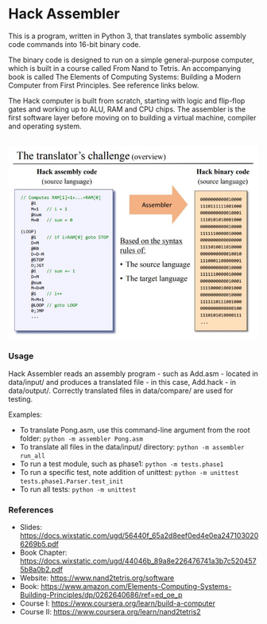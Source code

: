 # Hack Assembler  

This is a program, written in Python 3, that translates symbolic assembly code commands into 16-bit binary code.

The binary code is designed to run on a simple general-purpose computer, which is built in a course called From Nand to Tetris. An accompanying book is called The Elements of Computing Systems: Building a Modern Computer from First Principles. See reference links below. 

The Hack computer is built from scratch, starting with logic and flip-flop gates and working up to ALU, RAM and CPU chips. The assembler is the first software layer before moving on to building a virtual machine, compiler and operating system. 

<br>

<img src="img/hack-assembler.png" width="675">

### Usage

Hack Assembler reads an assembly program - such as Add.asm - located in data/input/ and produces a translated file - in this case, Add.hack - in data/output/. Correctly translated files in data/compare/ are used for testing.

Examples:

- To translate Pong.asm, use this command-line argument from the root folder: `python -m assembler Pong.asm`
- To translate all files in the data/input/ directory: `python -m assembler run_all`
- To run a test module, such as phase1: `python -m tests.phase1`
- To run a specific test, note addition of unittest: `python -m unittest tests.phase1.Parser.test_init`
- To run all tests: `python -m unittest`

### References

- Slides: https://docs.wixstatic.com/ugd/56440f_65a2d8eef0ed4e0ea2471030206269b5.pdf
- Book Chapter: https://docs.wixstatic.com/ugd/44046b_89a8e226476741a3b7c5204575b8a0b2.pdf
- Website: https://www.nand2tetris.org/software
- Book: https://www.amazon.com/Elements-Computing-Systems-Building-Principles/dp/0262640686/ref=ed_oe_p
- Course I: https://www.coursera.org/learn/build-a-computer
- Course II: https://www.coursera.org/learn/nand2tetris2